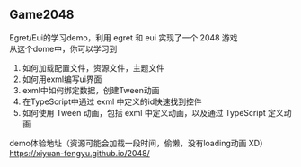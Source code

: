 ## Game2048

Egret/Eui的学习demo，利用 egret 和 eui 实现了一个 2048 游戏  
从这个dome中，你可以学习到  
1. 如何加载配置文件，资源文件，主题文件  
2. 如何用exml编写ui界面  
3. exml中如何绑定数据，创建Tween动画  
4. 在TypeScript中通过 exml 中定义的id快速找到控件  
5. 如何使用 Tween 动画，包括 exml 中定义动画，以及通过 TypeScript 定义动画  

demo体验地址（资源可能会加载一段时间，偷懒，没有loading动画 XD）  
https://xiyuan-fengyu.github.io/2048/  
  
